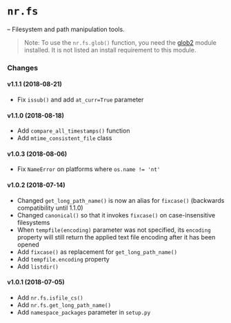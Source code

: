 # `nr.fs`

&ndash; Filesystem and path manipulation tools.

> Note: To use the `nr.fs.glob()` function, you need the [glob2] module
> installed. It is not listed an install requirement to this module.

  [glob2]: https://pypi.org/project/glob2/

### Changes

#### v1.1.1 (2018-08-21)

* Fix `issub()` and add `at_curr=True` parameter

#### v1.1.0 (2018-08-18)

* Add `compare_all_timestamps()` function
* Add `mtime_consistent_file` class

#### v1.0.3 (2018-08-06)

* Fix `NameError` on platforms where `os.name != 'nt'`

#### v1.0.2 (2018-07-14)

* Changed `get_long_path_name()` is now an alias for `fixcase()`
  (backwards compatibility until 1.1.0)
* Changed `canonical()` so that it invokes `fixcase()` on case-insensitive
  filesystems
* When `tempfile(encoding)` parameter was not specified, its `encoding`
  property will still return the applied text file encoding after it
  has been opened
* Add `fixcase()` as replacement for `get_long_path_name()`
* Add `tempfile.encoding` property
* Add `listdir()`

#### v1.0.1 (2018-07-05)

* Add `nr.fs.isfile_cs()`
* Add `nr.fs.get_long_path_name()`
* Add `namespace_packages` parameter in `setup.py`
